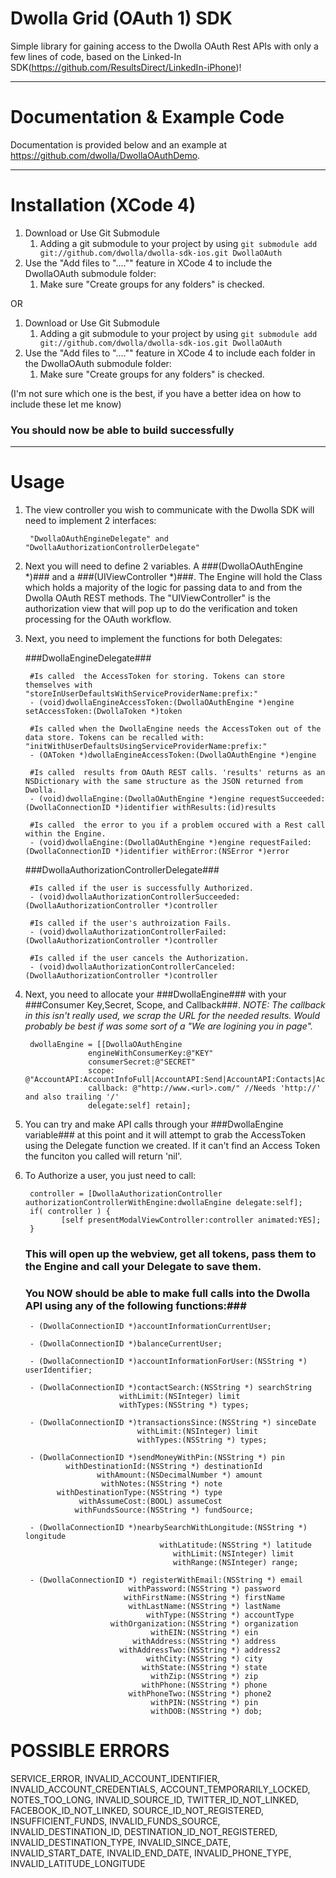 Dwolla Grid (OAuth 1) SDK
===========

Simple library for gaining access to the Dwolla OAuth Rest APIs with only a few lines of code, based on the Linked-In SDK(https://github.com/ResultsDirect/LinkedIn-iPhone)!

-------------------------

Documentation & Example Code
===========

Documentation is provided below and an example at https://github.com/dwolla/DwollaOAuthDemo.

-------------------------

Installation (XCode 4)
===========

1. Download or Use Git Submodule
	1. Adding a git submodule to your project by using `git submodule add git://github.com/dwolla/dwolla-sdk-ios.git DwollaOAuth`
1. Use the "Add files to "...."" feature in XCode 4 to include the DwollaOAuth submodule folder:
	1. Make sure "Create groups for any folders" is checked.
	
OR

1. Download or Use Git Submodule
	1. Adding a git submodule to your project by using `git submodule add git://github.com/dwolla/dwolla-sdk-ios.git DwollaOAuth`
1. Use the "Add files to "...."" feature in XCode 4 to include each folder in the DwollaOAuth submodule folder:
	1. Make sure "Create groups for any folders" is checked.
	
(I'm not sure which one is the best, if you have a better idea on how to include these let me know)
	
### You should now be able to build successfully ###

-------------------------

Usage
===========

1. The view controller you wish to communicate with the Dwolla SDK will need to implement 2 interfaces:

		"DwollaOAuthEngineDelegate" and "DwollaAuthorizationControllerDelegate"

1. Next you will need to define 2 variables. A ###(DwollaOAuthEngine *)### and a ###(UIViewController *)###. The Engine will hold the Class which holds a majority of the logic for passing data to and from the Dwolla OAuth REST methods. The "UIViewController" is the authorization view that will pop up to do the verification and token processing for the OAuth workflow.

1. Next, you need to implement the functions for both Delegates:

	###DwollaEngineDelegate###

		#Is called  the AccessToken for storing. Tokens can store themselves with "storeInUserDefaultsWithServiceProviderName:prefix:"
		- (void)dwollaEngineAccessToken:(DwollaOAuthEngine *)engine setAccessToken:(DwollaToken *)token 
		
		#Is called when the DwollaEngine needs the AccessToken out of the data store. Tokens can be recalled with: "initWithUserDefaultsUsingServiceProviderName:prefix:"
		- (OAToken *)dwollaEngineAccessToken:(DwollaOAuthEngine *)engine 
		
		#Is called  results from OAuth REST calls. 'results' returns as an NSDictionary with the same structure as the JSON returned from Dwolla.
		- (void)dwollaEngine:(DwollaOAuthEngine *)engine requestSucceeded:(DwollaConnectionID *)identifier withResults:(id)results 
		
		#Is called  the error to you if a problem occured with a Rest call within the Engine.
		- (void)dwollaEngine:(DwollaOAuthEngine *)engine requestFailed:(DwollaConnectionID *)identifier withError:(NSError *)error 

	###DwollaAuthorizationControllerDelegate###

		#Is called if the user is successfully Authorized.
		- (void)dwollaAuthorizationControllerSucceeded:(DwollaAuthorizationController *)controller 
		
		#Is called if the user's authroization Fails.
		- (void)dwollaAuthorizationControllerFailed:(DwollaAuthorizationController *)controller 
		
		#Is called if the user cancels the Authorization.
		- (void)dwollaAuthorizationControllerCanceled:(DwollaAuthorizationController *)controller 

1. Next, you need to allocate your ###DwollaEngine### with your ###Consumer Key,Secret, Scope, and Callback###.
   *NOTE: The callback in this isn't really used, we scrap the URL for the needed results. Would probably be best if was some sort of a "We are logining you in page".*

		dwollaEngine = [[DwollaOAuthEngine 
                     engineWithConsumerKey:@"KEY" 
                     consumerSecret:@"SECRET"
                     scope: @"AccountAPI:AccountInfoFull|AccountAPI:Send|AccountAPI:Contacts|AccountAPI:Transactions|AccountAPI:Balance"
                     callback: @"http://www.<url>.com/" //Needs 'http://' and also trailing '/'
                     delegate:self] retain];  
                     
1. You can try and make API calls through your ###DwollaEngine variable### at this point and it will attempt to grab
the AccessToken using the Delegate function we created. If it can't find an Access Token the funciton you 
called will return 'nil'.

1. To Authorize a user, you just need to call:

		controller = [DwollaAuthorizationController authorizationControllerWithEngine:dwollaEngine delegate:self];
    	if( controller ) {
     		   [self presentModalViewController:controller animated:YES];
   		}
   		
	### This will open up the webview, get all tokens, pass them to the Engine and call your Delegate to save them. ###
	
	### You NOW should be able to make full calls into the Dwolla API using any of the following functions:###
		- (DwollaConnectionID *)accountInformationCurrentUser;
		
		- (DwollaConnectionID *)balanceCurrentUser;
		
		- (DwollaConnectionID *)accountInformationForUser:(NSString *) userIdentifier;
		
		- (DwollaConnectionID *)contactSearch:(NSString *) searchString 
                            withLimit:(NSInteger) limit 
                            withTypes:(NSString *) types;

		- (DwollaConnectionID *)transactionsSince:(NSString *) sinceDate 
                                withLimit:(NSInteger) limit 
                                withTypes:(NSString *) types;

		- (DwollaConnectionID *)sendMoneyWithPin:(NSString *) pin 
                withDestinationId:(NSString *) destinationId 
                       withAmount:(NSDecimalNumber *) amount 
                        withNotes:(NSString *) note 
              withDestinationType:(NSString *) type 
                   withAssumeCost:(BOOL) assumeCost 
                  withFundsSource:(NSString *) fundSource;

		- (DwollaConnectionID *)nearbySearchWithLongitude:(NSString *) longitude 
                                     withLatitude:(NSString *) latitude 
                                        withLimit:(NSInteger) limit
                                        withRange:(NSInteger) range;
                                        
		- (DwollaConnectionID *) registerWithEmail:(NSString *) email 
                              withPassword:(NSString *) password
                             withFirstName:(NSString *) firstName 
                              withLastName:(NSString *) lastName 
                                  withType:(NSString *) accountType 
                          withOrganization:(NSString *) organization 
                                   withEIN:(NSString *) ein 
                               withAddress:(NSString *) address 
                            withAddressTwo:(NSString *) address2 
                                  withCity:(NSString *) city 
                                 withState:(NSString *) state 
                                   withZip:(NSString *) zip 
                                 withPhone:(NSString *) phone 
                              withPhoneTwo:(NSString *) phone2
                                   withPIN:(NSString *) pin 
                                   withDOB:(NSString *) dob;
                                   
POSSIBLE ERRORS
===========

SERVICE_ERROR, INVALID_ACCOUNT_IDENTIFIER, INVALID_ACCOUNT_CREDENTIALS, ACCOUNT_TEMPORARILY_LOCKED, NOTES_TOO_LONG, INVALID_SOURCE_ID, TWITTER_ID_NOT_LINKED, FACEBOOK_ID_NOT_LINKED, SOURCE_ID_NOT_REGISTERED, INSUFFICIENT_FUNDS, INVALID_FUNDS_SOURCE, INVALID_DESTINATION_ID, DESTINATION_ID_NOT_REGISTERED, INVALID_DESTINATION_TYPE, INVALID_SINCE_DATE, INVALID_START_DATE, INVALID_END_DATE, INVALID_PHONE_TYPE, INVALID_LATITUDE_LONGITUDE
